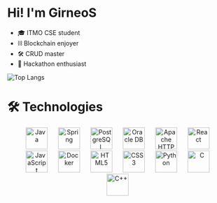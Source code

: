 # Hi! I'm GirneoS

- 🎓 ITMO CSE student
- ⛓️ Blockchain enjoyer
- 🛠 CRUD master
- 🧩 Hackathon enthusiast




![Top Langs](https://github-readme-stats.vercel.app/api/top-langs/?username=GirneoS&layout=compact&langs_count=5)

# 🛠️ Technologies

<p align="center" style="margin-bottom: 0 20px;">
  <img src="https://cdn.jsdelivr.net/gh/devicons/devicon/icons/java/java-original.svg" alt="Java" width="50" height="50" title="Java" style="margin: 0 10px;" />
  <img src="https://cdn.jsdelivr.net/gh/devicons/devicon/icons/spring/spring-original.svg" alt="Spring" width="50" height="50" title="Spring" style="margin: 0 10px;" />
  <img src="https://cdn.jsdelivr.net/gh/devicons/devicon/icons/postgresql/postgresql-original.svg" alt="PostgreSQL" width="50" height="50" title="PostgreSQL" style="margin: 0 10px;" />
  <img src="https://cdn.jsdelivr.net/gh/devicons/devicon/icons/oracle/oracle-original.svg" alt="Oracle DB" width="50" height="50" title="Oracle DB" style="margin: 0 10px;" />
  <img src="https://cdn.jsdelivr.net/gh/devicons/devicon/icons/apache/apache-original.svg" alt="Apache HTTP Server" width="50" height="50" title="Apache HTTP Server" style="margin: 0 10px;" />
  <img src="https://cdn.jsdelivr.net/gh/devicons/devicon/icons/react/react-original.svg" alt="React" width="50" height="50" title="React" style="margin: 0 10px;" />
  <img src="https://cdn.jsdelivr.net/gh/devicons/devicon/icons/javascript/javascript-original.svg" alt="JavaScript" width="50" height="50" title="JavaScript" style="margin: 0 10px;" />
  <img src="https://cdn.jsdelivr.net/gh/devicons/devicon/icons/docker/docker-original.svg" alt="Docker" width="50" height="50" title="Docker" style="margin: 0 10px;" />
  <img src="https://cdn.jsdelivr.net/gh/devicons/devicon/icons/html5/html5-original.svg" alt="HTML5" width="50" height="50" title="HTML5" style="margin: 0 10px;" />
  <img src="https://cdn.jsdelivr.net/gh/devicons/devicon/icons/css3/css3-original.svg" alt="CSS3" width="50" height="50" title="CSS3" style="margin: 0 10px;" />
  <img src="https://cdn.jsdelivr.net/gh/devicons/devicon/icons/python/python-original.svg" alt="Python" width="50" height="50" title="Python" style="margin: 0 10px;" />
  <img src="https://cdn.jsdelivr.net/gh/devicons/devicon/icons/c/c-original.svg" alt="C" width="50" height="50" title="C" style="margin: 0 10px;" />
  <img src="https://cdn.jsdelivr.net/gh/devicons/devicon/icons/cplusplus/cplusplus-original.svg" alt="C++" width="50" height="50" title="C++" style="margin: 0 10px;" />
</p>


<!--
**GirneoS/GirneoS** is a ✨ _special_ ✨ repository because its `README.md` (this file) appears on your GitHub profile.

Here are some ideas to get you started:

- 🔭 I’m currently working on ...
- 🌱 I’m currently learning ...
- 👯 I’m looking to collaborate on ...
- 🤔 I’m looking for help with ...
- 💬 Ask me about ...
- 📫 How to reach me: ...
- 😄 Pronouns: ...
- ⚡ Fun fact: ...
-->
